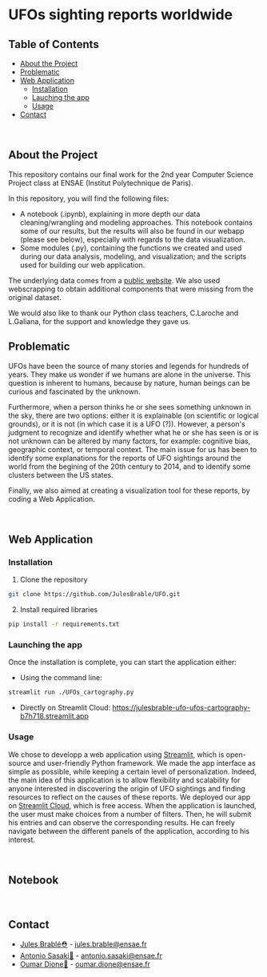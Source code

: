 # UFOs sighting reports worldwide

## Table of Contents

* [About the Project](#about_the_project)
* [Problematic](#prob)
* [Web Application](#web_app)
  * [Installation](#installation)
  * [Lauching the app](#launch_app)
  * [Usage](#usage)
* [Contact](#contact)

<br>

## About the Project
This repository contains our final work for the 2nd year Computer Science Project class at ENSAE (Institut Polytechnique de Paris).

In this repository, you will find the following files:
* A notebook (.ipynb), explaining in more depth our data cleaning/wrangling and modeling approaches. This notebook contains some of our results, but the results will also be found in our webapp (please see below), especially with regards to the data visualization.
* Some modules (.py), containing the functions we created and used during our data analysis, modeling, and visualization; and the scripts used for building our web application.

The underlying data comes from a [public website](https://www.mavenanalytics.io/data-playground). We also used webscrapping to obtain additional components that were missing from the original dataset.

We would also like to thank our Python class teachers, C.Laroche and L.Galiana, for the support and knowledge they gave us.

## Problematic
UFOs have been the source of many stories and legends for hundreds of years. They make us wonder if we humans are alone in the universe. This question is inherent to humans, because by nature, human beings can be curious and fascinated by the unknown.

Furthermore, when a person thinks he or she sees something unknown in the sky, there are two options: either it is explainable (on scientific or logical grounds), or it is not (in which case it is a UFO (?)). However, a person's judgment to recognize and identify whether what he or she has seen is or is not unknown can be altered by many factors, for example: cognitive bias, geographic context, or temporal context. The main issue for us has been to identify some explanations for the reports of UFO sightings around the world from the begining of the 20th century to 2014, and to identify some clusters between the US states.

Finally, we also aimed at creating a visualization tool for these reports, by coding a Web Application.

<br>

<!-- WEB APP -->
## Web Application

### Installation

1. Clone the repository
```sh
git clone https://github.com/JulesBrable/UFO.git
```
2. Install required libraries
```sh
pip install -r requirements.txt
```

### Launching the app

Once the installation is complete, you can start the application either:

* Using the command line:
```sh
streamlit run ./UFOs_cartography.py
```

* Directly on Streamlit Cloud: https://julesbrable-ufo-ufos-cartography-b7h718.streamlit.app

### Usage

We chose to developp a web application using [Streamlit](https://streamlit.io), which is open-source and user-friendly Python framework. We made the app interface as simple as possible, while keeping a certain level of personalization. Indeed, the main idea of this application is to allow flexibility and scalability for anyone interested in discovering the origin of UFO sightings and finding resources to reflect on the causes of these reports. We deployed our app on [Streamlit Cloud](https://streamlit.io/cloud), which is free access.
When the application is launched, the user must make choices from a number of filters. Then, he will submit his entries and can observe the corresponding results. He can freely navigate between the different panels of the application, according to his interest.

<br>

## Notebook


<br>

## Contact

* [Jules Brablé⛑](https://github.com/JulesBrable) - jules.brable@ensae.fr
* [Antonio Sasaki👑](https://github.com/antoniosasaki) - antonio.sasaki@ensae.fr
* [Oumar Dione🎩](https://github.com/Oumar-DIONE) - oumar.dione@ensae.fr
